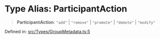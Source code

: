 # Type Alias: ParticipantAction

> **ParticipantAction**: `"add"` \| `"remove"` \| `"promote"` \| `"demote"` \| `"modify"`

Defined in: [src/Types/GroupMetadata.ts:5](https://github.com/Fokusdotid/Baileys/blob/86ad0f8078178c8586062ad3364a59e068f4b3b2/src/Types/GroupMetadata.ts#L5)

